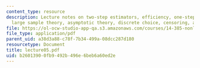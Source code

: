 ```yaml
---
content_type: resource
description: Lecture notes on two-step estimators, efficiency, one-step estimators,
  large sample theory, asymptotic theory, discrete choice, censoring, and sample selection.
file: https://ol-ocw-studio-app-qa.s3.amazonaws.com/courses/14-385-nonlinear-econometric-analysis-fall-2007/b26013900fb9492b496e6beb6a60ed2e_lecture05.pdf
file_type: application/pdf
parent_uid: a38d3a88-c78f-7b34-499a-08dcc287d180
resourcetype: Document
title: lecture05.pdf
uid: b2601390-0fb9-492b-496e-6beb6a60ed2e
---
```

